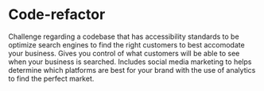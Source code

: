 # Code-refactor
Challenge regarding a codebase that has accessibility standards to be optimize search engines to find the right customers to best accomodate your business.
Gives you control of what customers will be able to see when your business is searched.
Includes social media marketing to helps determine which platforms are best for your brand with the use of analytics to find the perfect market.
